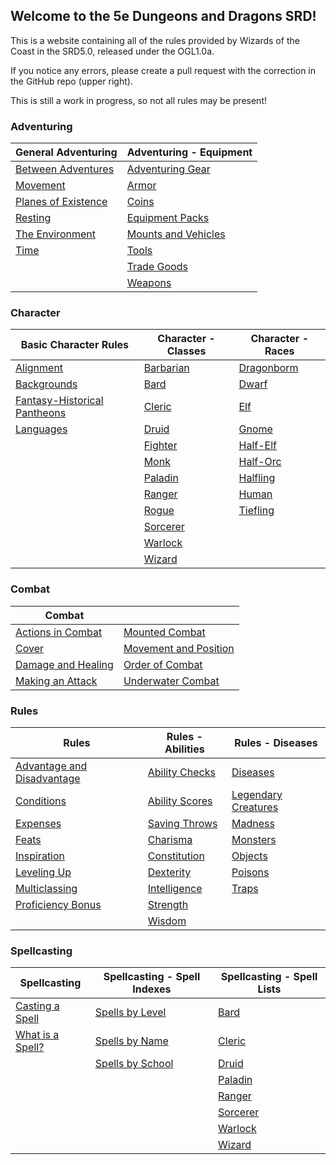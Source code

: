 ## Welcome to the 5e Dungeons and Dragons SRD!

This is a website containing all of the rules provided by Wizards of the Coast in the SRD5.0, released under the OGL1.0a.

If you notice any errors, please create a pull request with the correction in the GitHub repo (upper right).

This is still a work in progress, so not all rules may be present!

### Adventuring

| General Adventuring                                     | Adventuring - Equipment                                           |
|---------------------------------------------------------|-------------------------------------------------------------------|
| [Between Adventures](/adventuring/between_adventures)   | [Adventuring Gear](/adventuring/equipment/adventuring_gear)       |                           
| [Movement](/adventuring/movement)                       | [Armor](/adventuring/equipment/armor)                             |     
| [Planes of Existence](/adventuring/planes_of_existence) | [Coins](/adventuring/equipment/coins)                             |     
| [Resting](/adventuring/resting)                         | [Equipment Packs](/adventuring/equipment/equipment_packs)         |                         
| [The Environment](/adventuring/the_environment)         | [Mounts and Vehicles](/adventuring/equipment/mounts_and_vehicles) |                                 
| [Time](/adventuring/time)                               | [Tools](/adventuring/equipment/tools)                             |      
|                                                         | [Trade Goods](/adventuring/equipment/trade_goods)                 |                 
|                                                         | [Weapons](/adventuring/equipment/weapons)                         |         


### Character
| Basic Character Rules                                                   | Character - Classes                       | Character - Races                         |
|-------------------------------------------------------------------------|-------------------------------------------|-------------------------------------------|
| [Alignment](/character/alignment)                                       | [Barbarian](/character/classes/barbarian) | [Dragonborm](/character/races/dragonborn) |
| [Backgrounds](/character/backgrounds)                                   | [Bard](/character/classes/bard)           | [Dwarf](/character/races/dwarf)           |
| [Fantasy-Historical Pantheons](/character/fantasy-historical_pantheons) | [Cleric](/character/classes/cleric)       | [Elf](/character/races/elf)               |
| [Languages](/character/languages)                                       | [Druid](/character/classes/druid)         | [Gnome](/character/races/gnome)           |
|                                                                         | [Fighter](/character/classes/fighter)     | [Half-Elf](/character/races/half-elf)     |
|                                                                         | [Monk](/character/classes/monk)           | [Half-Orc](/character/races/half-orc)     |
|                                                                         | [Paladin](/character/classes/paladin)     | [Halfling](/character/races/halfling)     |
|                                                                         | [Ranger](/character/classes/ranger)       | [Human](/character/races/human)           |
|                                                                         | [Rogue](/character/classes/rogue)         | [Tiefling](/character/races/tiefling)     |
|                                                                         | [Sorcerer](/character/classes/sorcerer)   |                                           |
|                                                                         | [Warlock](/character/classes/warlock)     |                                           |
|                                                                         | [Wizard](/character/classes/wizard)       |                                           |

### Combat
| Combat                                           |                                                        |
|--------------------------------------------------|--------------------------------------------------------|
| [Actions in Combat](/combat/actions_in_combat)   | [Mounted Combat](/combat/mounted_combat)               |
| [Cover](/combat/cover)                           | [Movement and Position](/combat/movement_and_position) |
| [Damage and Healing](/combat/damage_and_healing) | [Order of Combat](/combat/order_of_combat)             |
| [Making an Attack](/combat/making_an_attack)     | [Underwater Combat](/combat/underwater_combat)         |

### Rules
| Rules                                                           | Rules - Abilities                                 | Rules - Diseases                                           |
|-----------------------------------------------------------------|---------------------------------------------------|------------------------------------------------------------|
| [Advantage and Disadvantage](/rules/advantage_and_disadvantage) | [Ability Checks](/rules/abilities/ability_checks) | [Diseases](/rules/GM_rules/diseases)                       |
| [Conditions](/rules/conditions)                                 | [Ability Scores](/rules/abilities/ability_scores) | [Legendary Creatures](/rules/GM_rules/legendary_creatures) |
| [Expenses](/rules/expenses)                                     | [Saving Throws](/rules/abilities/saving_throws)   | [Madness](/rules/GM_rules/madness)                         |
| [Feats](/rules/feats)                                           | [Charisma](/rules/abilities/charisma)             | [Monsters](/rules/GM_rules/monsters)                       |
| [Inspiration](/rules/inspiration)                               | [Constitution](/rules/abilities/constitution)     | [Objects](/rules/GM_rules/objects)                         |
| [Leveling Up](/rules/leveling_up)                               | [Dexterity](/rules/abilities/dexterity)           | [Poisons](/rules/GM_rules/poisons)                         |
| [Multiclassing](/rules/multiclassing)                           | [Intelligence](/rules/abilities/intelligence)     | [Traps](/rules/GM_rules/traps)                             |
| [Proficiency Bonus](/rules/proficiency_bonus)                   | [Strength](/rules/abilities/strength)             |                                                            |
|                                                                 | [Wisdom](/rules/abilities/wisdom)                 |                                                            |


### Spellcasting
| Spellcasting                                      | Spellcasting - Spell Indexes                                     | Spellcasting - Spell Lists                            |
|---------------------------------------------------|------------------------------------------------------------------|-------------------------------------------------------|
| [Casting a Spell](/spellcasting/casting_a_spell)  | [Spells by Level](/spellcasting/spell_indexes/spells_by_level)   | [Bard](/spellcasting/spell_lists/bard_spells)         |
| [What is a Spell?](/spellcasting/what_is_a_spell) | [Spells by Name](/spellcasting/spell_indexes/spells_by_name)     | [Cleric](/spellcasting/spell_lists/cleric_spells)     |    
|                                                   | [Spells by School](/spellcasting/spell_indexes/spells_by_school) | [Druid](/spellcasting/spell_lists/druid_spells)       |  
|                                                   |                                                                  | [Paladin](/spellcasting/spell_lists/paladin_spells)   |      
|                                                   |                                                                  | [Ranger](/spellcasting/spell_lists/ranger_spells)     |    
|                                                   |                                                                  | [Sorcerer](/spellcasting/spell_lists/sorcerer_spells) |        
|                                                   |                                                                  | [Warlock](/spellcasting/spell_lists/warlock_spells)   |      
|                                                   |                                                                  | [Wizard](/spellcasting/spell_lists/wizard_spells)     |    
